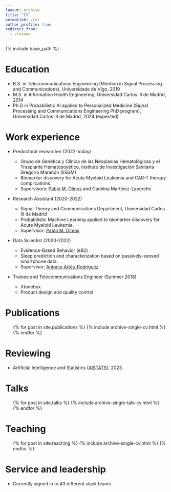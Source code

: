 ```yaml
---
layout: archive
title: "CV"
permalink: /cv/
author_profile: true
redirect_from:
  - /resume
---
```


{% include base_path %}

Education
======
* B.S. in Telecommunications Engineering (Mention in Signal Processing and Communications), Universidade de Vigo, 2019
* M.S. in Information Health Engineering, Universidad Carlos III de Madrid, 2014
* Ph.D in Probabilistic AI applied to Personalized Medicine (Signal Processing and Communications Engineering PhD program), Universidad Carlos III de Madrid, 2024 (expected)

Work experience
======

* Predoctoral researcher (2022-today)
  * Grupo de Genética y Clínica de las Neoplasias Hematológicas y el Trasplante Hematopoyético, Instituto de Investigación Sanitaria Gregorio Marañón (IiSGM)
  * Biomarker discovery for Acute Myeloid Leukemia and CAR-T therapy complications.
  * Supervisors: [Pablo M. Olmos](https://www.tsc.uc3m.es/~olmos/) and Carolina Martínez-Laperche.
  
* Research Assistant (2020-2022)
  * Signal Theory and Communications Department, Universidad Carlos III de Madrid
  * Probabilistic Machine Learning applied to biomarker discovery for Acute Myeloid Leukemia.
  * Supervisor: [Pablo M. Olmos](https://www.tsc.uc3m.es/~olmos/)

* Data Scientist (2020-2022)
  * Evidence-Based Behavior (eB2)
  * Sleep prediction and characterization based on passively-sensed smartphone data.
  * Supervisor: [Antonio Artés-Rodríguez](https://www.tsc.uc3m.es/~antonio/antonio_artes/Home.html)

* Trainee and Telecommunications Engineer (Summer 2018)
  * Xtonebox
  * Product design and quality control

Publications
======
  <ul>{% for post in site.publications %}
    {% include archive-single-cv.html %}
  {% endfor %}</ul>

Reviewing
======
* Artificial Intelligence and Statistics ([AISTATS](https://aistats.org/aistats2023/)), 2023
  
Talks
======
  <ul>{% for post in site.talks %}
    {% include archive-single-talk-cv.html %}
  {% endfor %}</ul>
  
Teaching
======
  <ul>{% for post in site.teaching %}
    {% include archive-single-cv.html %}
  {% endfor %}</ul>
  
Service and leadership
======
* Currently signed in to 43 different slack teams
